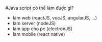 #Java script có thể làm được gì?
- làm web (reactJS, vueJS, angularJS, ...)
- làm server (nodeJS)
- làm app cho pc (electronJS)
- làm mobile (react native)